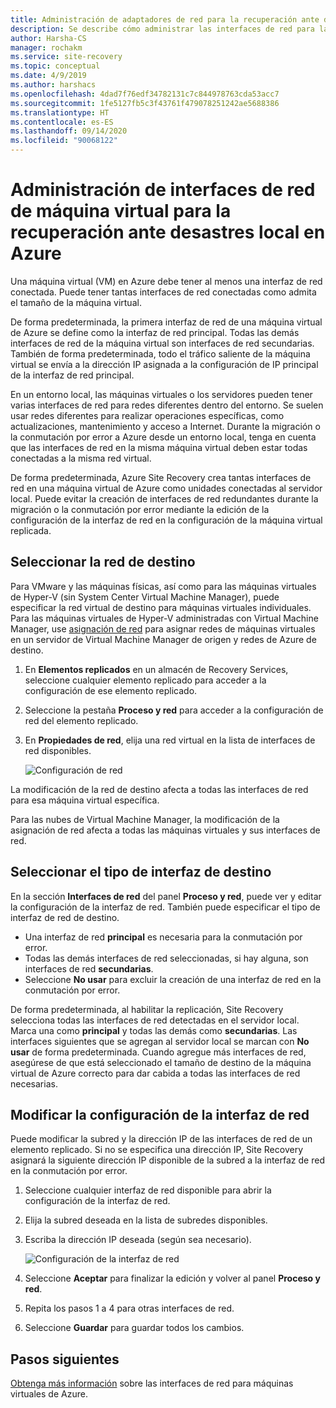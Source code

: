 ```yaml
---
title: Administración de adaptadores de red para la recuperación ante desastres con Azure Site Recovery
description: Se describe cómo administrar las interfaces de red para la recuperación ante desastres local en Azure con Azure Site Recovery.
author: Harsha-CS
manager: rochakm
ms.service: site-recovery
ms.topic: conceptual
ms.date: 4/9/2019
ms.author: harshacs
ms.openlocfilehash: 4dad7f76edf34782131c7c844978763cda53acc7
ms.sourcegitcommit: 1fe5127fb5c3f43761f479078251242ae5688386
ms.translationtype: HT
ms.contentlocale: es-ES
ms.lasthandoff: 09/14/2020
ms.locfileid: "90068122"
---
```

# <a name="manage-vm-network-interfaces-for-on-premises-disaster-recovery-to-azure"></a>Administración de interfaces de red de máquina virtual para la recuperación ante desastres local en Azure

Una máquina virtual (VM) en Azure debe tener al menos una interfaz de red conectada. Puede tener tantas interfaces de red conectadas como admita el tamaño de la máquina virtual.

De forma predeterminada, la primera interfaz de red de una máquina virtual de Azure se define como la interfaz de red principal. Todas las demás interfaces de red de la máquina virtual son interfaces de red secundarias. También de forma predeterminada, todo el tráfico saliente de la máquina virtual se envía a la dirección IP asignada a la configuración de IP principal de la interfaz de red principal.

En un entorno local, las máquinas virtuales o los servidores pueden tener varias interfaces de red para redes diferentes dentro del entorno. Se suelen usar redes diferentes para realizar operaciones específicas, como actualizaciones, mantenimiento y acceso a Internet. Durante la migración o la conmutación por error a Azure desde un entorno local, tenga en cuenta que las interfaces de red en la misma máquina virtual deben estar todas conectadas a la misma red virtual.

De forma predeterminada, Azure Site Recovery crea tantas interfaces de red en una máquina virtual de Azure como unidades conectadas al servidor local. Puede evitar la creación de interfaces de red redundantes durante la migración o la conmutación por error mediante la edición de la configuración de la interfaz de red en la configuración de la máquina virtual replicada.

## <a name="select-the-target-network"></a>Seleccionar la red de destino

Para VMware y las máquinas físicas, así como para las máquinas virtuales de Hyper-V (sin System Center Virtual Machine Manager), puede especificar la red virtual de destino para máquinas virtuales individuales. Para las máquinas virtuales de Hyper-V administradas con Virtual Machine Manager, use [asignación de red](./hyper-v-vmm-network-mapping.md) para asignar redes de máquinas virtuales en un servidor de Virtual Machine Manager de origen y redes de Azure de destino.

1. En **Elementos replicados** en un almacén de Recovery Services, seleccione cualquier elemento replicado para acceder a la configuración de ese elemento replicado.

2. Seleccione la pestaña **Proceso y red** para acceder a la configuración de red del elemento replicado.

3. En **Propiedades de red**, elija una red virtual en la lista de interfaces de red disponibles.

    ![Configuración de red](./media/site-recovery-manage-network-interfaces-on-premises-to-azure/compute-and-network.png)

La modificación de la red de destino afecta a todas las interfaces de red para esa máquina virtual específica.

Para las nubes de Virtual Machine Manager, la modificación de la asignación de red afecta a todas las máquinas virtuales y sus interfaces de red.

## <a name="select-the-target-interface-type"></a>Seleccionar el tipo de interfaz de destino

En la sección **Interfaces de red** del panel **Proceso y red**, puede ver y editar la configuración de la interfaz de red. También puede especificar el tipo de interfaz de red de destino.

- Una interfaz de red **principal** es necesaria para la conmutación por error.
- Todas las demás interfaces de red seleccionadas, si hay alguna, son interfaces de red **secundarias**.
- Seleccione **No usar** para excluir la creación de una interfaz de red en la conmutación por error.

De forma predeterminada, al habilitar la replicación, Site Recovery selecciona todas las interfaces de red detectadas en el servidor local. Marca una como **principal** y todas las demás como **secundarias**. Las interfaces siguientes que se agregan al servidor local se marcan con **No usar** de forma predeterminada. Cuando agregue más interfaces de red, asegúrese de que está seleccionado el tamaño de destino de la máquina virtual de Azure correcto para dar cabida a todas las interfaces de red necesarias.

## <a name="modify-network-interface-settings"></a>Modificar la configuración de la interfaz de red

Puede modificar la subred y la dirección IP de las interfaces de red de un elemento replicado. Si no se especifica una dirección IP, Site Recovery asignará la siguiente dirección IP disponible de la subred a la interfaz de red en la conmutación por error.

1. Seleccione cualquier interfaz de red disponible para abrir la configuración de la interfaz de red.

2. Elija la subred deseada en la lista de subredes disponibles.

3. Escriba la dirección IP deseada (según sea necesario).

    ![Configuración de la interfaz de red](./media/site-recovery-manage-network-interfaces-on-premises-to-azure/network-interface-settings.png)

4. Seleccione **Aceptar** para finalizar la edición y volver al panel **Proceso y red**.

5. Repita los pasos 1 a 4 para otras interfaces de red.

6. Seleccione **Guardar** para guardar todos los cambios.

## <a name="next-steps"></a>Pasos siguientes
  [Obtenga más información](../virtual-network/virtual-network-network-interface-vm.md) sobre las interfaces de red para máquinas virtuales de Azure.
